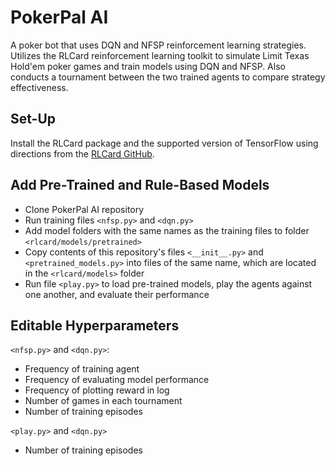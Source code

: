 # PokerPal AI

A poker bot that uses DQN and NFSP reinforcement learning strategies. Utilizes the RLCard reinforcement learning toolkit to simulate Limit Texas Hold'em poker games and train models using DQN and NFSP. Also conducts a tournament between the two trained agents to compare strategy effectiveness.

## Set-Up

Install the RLCard package and the supported version of TensorFlow using directions from the [RLCard GitHub](https://github.com/datamllab/rlcard).

## Add Pre-Trained and Rule-Based Models

  * Clone PokerPal AI repository
  * Run training files `<nfsp.py>` and `<dqn.py>`
  * Add model folders with the same names as the training files to folder `<rlcard/models/pretrained>`
  * Copy contents of this repository's files `<__init__.py>` and `<pretrained_models.py>` into files of the same name, which are located in the `<rlcard/models>` folder
  * Run file `<play.py>` to load pre-trained models, play the agents against one another, and evaluate their performance
  
## Editable Hyperparameters
`<nfsp.py>` and `<dqn.py>`:
  * Frequency of training agent
  * Frequency of evaluating model performance
  * Frequency of plotting reward in log
  * Number of games in each tournament
  * Number of training episodes

`<play.py>` and `<dqn.py>`
  * Number of training episodes
